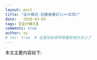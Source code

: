 ```yaml
---
layout: post
title: "设计模式-创建者模式(c++实现)"
date:   2020-03-03
tags: [设计模式]
comments: true
author: xy
# toc: true  # 这里加目录导致看到地方太小了
---
```


本文主要内容如下:



